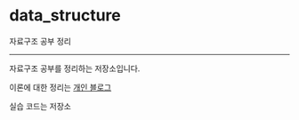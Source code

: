 # data_structure

자료구조 공부 정리

<hr/>
자료구조 공부를 정리하는 저장소입니다.

이론에 대한 정리는 [개인 블로그](https://pro-dev.tistory.com/)

실습 코드는 저장소
